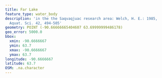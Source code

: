```yaml
---
title: Far Lake
feature_type: water_body
description: 'in the the Saqvaqjuac research area: Welch, H. E.: 1985, Can. J. Fish.
  Aquat. Sci. 42, 494-505'
geometry: POINT (-90.66666665404607 63.69999999486178)
geo_error: 5000.0
bbox:
  xmin: -90.6666667
  ymin: 63.7
  xmax: -90.6666667
  ymax: 63.7
longitude: -90.6666667
latitude: 63.7
OSM: .na.character
---
```

